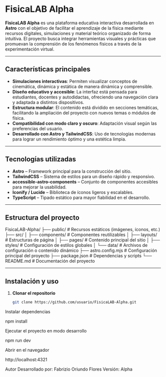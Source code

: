 # FisicaLAB Alpha

**FisicaLAB Alpha** es una plataforma educativa interactiva desarrollada en **Astro** con el objetivo de facilitar el aprendizaje de la física mediante recursos digitales, simulaciones y material teórico organizado de forma intuitiva. El proyecto busca integrar herramientas visuales y prácticas que promuevan la comprensión de los fenómenos físicos a través de la experimentación virtual.

---

## Características principales

- **Simulaciones interactivas**: Permiten visualizar conceptos de cinemática, dinámica y estática de manera dinámica y comprensible.  
- **Diseño educativo y accesible**: La interfaz está pensada para estudiantes, docentes y autodidactas, ofreciendo una navegación clara y adaptada a distintos dispositivos.  
- **Estructura modular**: El contenido está dividido en secciones temáticas, facilitando la ampliación del proyecto con nuevos temas o módulos de física.  
- **Compatibilidad con modo claro y oscuro**: Adaptación visual según las preferencias del usuario.  
- **Desarrollado con Astro y TailwindCSS**: Uso de tecnologías modernas para lograr un rendimiento óptimo y una estética limpia.

---

## Tecnologías utilizadas

- **Astro** – Framework principal para la construcción del sitio.  
- **TailwindCSS** – Sistema de estilos para un diseño rápido y responsivo.  
- **accessible-astro-components** – Conjunto de componentes accesibles para mejorar la usabilidad.  
- **Iconify / Lucide** – Biblioteca de íconos ligeros y escalables.  
- **TypeScript** – Tipado estático para mayor fiabilidad en el desarrollo.  

---

## Estructura del proyecto

FisicaLAB-Alpha/
├── public/ # Recursos estáticos (imágenes, íconos, etc.)
├── src/
│ ├── components/ # Componentes reutilizables
│ ├── layouts/ # Estructuras de página
│ ├── pages/ # Contenido principal del sitio
│ ├── styles/ # Configuración de estilos globales
│ └── data/ # Archivos de configuración o contenido dinámico
├── astro.config.mjs # Configuración principal del proyecto
├── package.json # Dependencias y scripts
└── README.md # Documentación del proyecto

---

## Instalación y uso

1. **Clonar el repositorio**
   ```bash
   git clone https://github.com/usuario/FisicaLAB-Alpha.git

Instalar dependencias

npm install


Ejecutar el proyecto en modo desarrollo

npm run dev


Abrir en el navegador

http://localhost:4321

Autor
Desarrollado por: Fabrizio Oriundo Flores
Versión: Alpha


